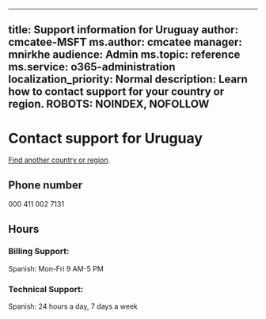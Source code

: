 ﻿
---                                
title: Support information for Uruguay
author: cmcatee-MSFT
ms.author: cmcatee
manager: mnirkhe
audience: Admin
ms.topic: reference
ms.service: o365-administration
localization_priority: Normal
description: Learn how to contact support for your country or region.
ROBOTS: NOINDEX, NOFOLLOW
---

# Contact support for Uruguay

[Find another country or region](CernSupportTest1.md). <!--This should go to the parent "Contact support" topic-->

## Phone number
000 411 002 7131

## Hours
### Billing Support:

Spanish: Mon-Fri 9 AM-5 PM

### Technical Support:

Spanish: 24 hours a day, 7 days a week




